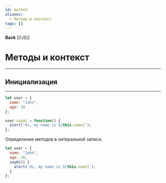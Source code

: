 ```yaml
---
id: method
aliases:
  - Методы и контекст
tags: []
---
```

**Back**
    [[!JS]]

# Методы и контекст
---

## Инициализация
---
```js
let user = {
  name: "John",
  age: 30
};

user.sayHi = function() {
  alert(`Hi, my name is ${this.name}`);
};
```

Определение методов в литеральной записи.
```js
let user = {
  name: "John",
  age: 30,
  sayHi() {
    alert(`Hi, my name is ${this.name}`);
  }
};
```
